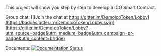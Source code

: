 This project will show you step by step to develop a ICO Smart Contract.

Group chat: [![Join the chat at https://gitter.im/DemoIcoToken/Lobby](https://badges.gitter.im/DemoIcoToken/Lobby.svg)](https://gitter.im/DemoIcoToken/Lobby?utm_source=badge&utm_medium=badge&utm_campaign=pr-badge&utm_content=badge)

Documents: [![Documentation Status](https://readthedocs.org/projects/demo-ico-token/badge/?version=latest)](https://demo-ico-token.readthedocs.io/en/latest/?badge=latest)

